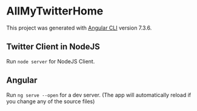 # AllMyTwitterHome

This project was generated with [Angular CLI](https://github.com/angular/angular-cli) version 7.3.6.

## Twitter Client in NodeJS

Run `node server` for NodeJS Client.

## Angular

Run `ng serve --open` for a dev server. (The app will automatically reload if you change any of the source files)

